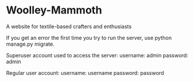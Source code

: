 # Woolley-Mammoth
A website for textile-based crafters and enthusiasts

If you get an error the first time you try to run the server, use python manage.py migrate.

Superuser account used to access the server:
    username: admin
    password: admin

Regular user account:
    username: username
    password: password